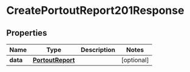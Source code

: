

# CreatePortoutReport201Response


## Properties

| Name | Type | Description | Notes |
|------------ | ------------- | ------------- | -------------|
|**data** | [**PortoutReport**](PortoutReport.md) |  |  [optional] |



